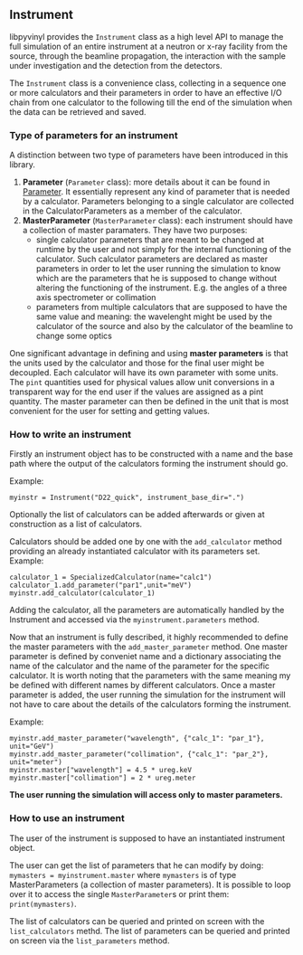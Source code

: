## Instrument
libpyvinyl provides the `Instrument` class as a high level API to manage the full simulation of an entire instrument at a neutron or x-ray facility from the source, through the beamline propagation, the interaction with the sample under investigation and the detection from the detectors.

The `Instrument` class is a convenience class, collecting in a sequence one or more calculators and their parameters in order to have an effective I/O chain from one calculator to the following till the end of the simulation when the data can be retrieved and saved.

### Type of parameters for an instrument
A distinction between two type of parameters have been introduced in this library.

 1. **Parameter** (`Parameter` class):
	more details about it can be found in [Parameter](parameter.md).
	It essentially represent any kind of parameter that is needed by a calculator.
	Parameters belonging to a single calculator are collected in the CalculatorParameters as a member of the calculator.
 2. **MasterParameter** (`MasterParameter` class):
	each instrument should have a collection of master paramaters. They have two purposes:
	 - single calculator parameters that are meant to be changed at runtime by the user and not simply for the internal functioning of the calculator. Such calculator parameters are declared as master parameters in order to let the user running the simulation to know which are the parameters that he is supposed to change without altering the functioning of the instrument.
	   E.g. the angles of a three axis spectrometer or collimation
	 - parameters from multiple calculators that are supposed to have the same value and meaning: the wavelenght might be used by the calculator of the source and also by the calculator of the beamline to change some optics
	 
One significant advantage in defining and using **master parameters** is that the units used by the calculator and those for the final user might be decoupled.
Each calculator will have its own parameter with some units. The `pint` quantities used for physical values allow unit conversions in a transparent way for the end user if the values are assigned as a pint quantity. The master parameter can then be defined in the unit that is most convenient for the user for setting and getting values.


### How to write an instrument

Firstly an instrument object has to be constructed with a name and the base path where the output of the calculators forming the instrument should go.

Example:
```
myinstr = Instrument("D22_quick", instrument_base_dir=".")
```

Optionally the list of calculators can be added afterwards or given at construction as a list of calculators.

Calculators should be added one by one with the `add_calculator` method providing an already instantiated calculator with its parameters set.
Example:
```
calculator_1 = SpecializedCalculator(name="calc1")
calculator_1.add_parameter("par1",unit="meV")
myinstr.add_calculator(calculator_1)
```

Adding the calculator, all the parameters are automatically handled by the Instrument and accessed via the `myinstrument.parameters` method. 

Now that an instrument is fully described, it highly recommended to define the master parameters with the `add_master_parameter` method.
One master parameter is defined by conveniet name 
and a dictionary associating the name of the calculator and the name of the parameter for the specific calculator. It is worth noting that the parameters with the same meaning my be defined with different names by different calculators.
Once a master parameter is added, the user running the simulation for the instrument will not have to care about the details of the calculators forming the instrument.

Example:
```
myinstr.add_master_parameter("wavelength", {"calc_1": "par_1"}, unit="GeV")
myinstr.add_master_parameter("collimation", {"calc_1": "par_2"}, unit="meter")
myinstr.master["wavelength"] = 4.5 * ureg.keV
myinstr.master["collimation"] = 2 * ureg.meter
```

**The user running the simulation will access only to master parameters.**


### How to use an instrument

The user of the instrument is supposed to have an instantiated instrument object.

The user can get the list of parameters that he can modify by doing:
`mymasters = myinstrument.master`
where `mymasters` is of type MasterParameters (a collection of master parameters).
It is possible to loop over it to access the single `MasterParameter`s or print them: `print(mymasters)`.

The list of calculators can be queried and printed on screen with the `list_calculators` methd.
The list of parameters can be queried and printed on screen via the `list_parameters` method.

